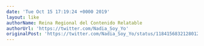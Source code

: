 ```yaml
---
date: 'Tue Oct 15 17:19:24 +0000 2019'
layout: like
authorName: Reina Regional del Contenido Relatable
authorUrl: 'https://twitter.com/Nadia_Soy_Yo'
originalPost: 'https://twitter.com/Nadia_Soy_Yo/status/1184156832128012290'
---
```

